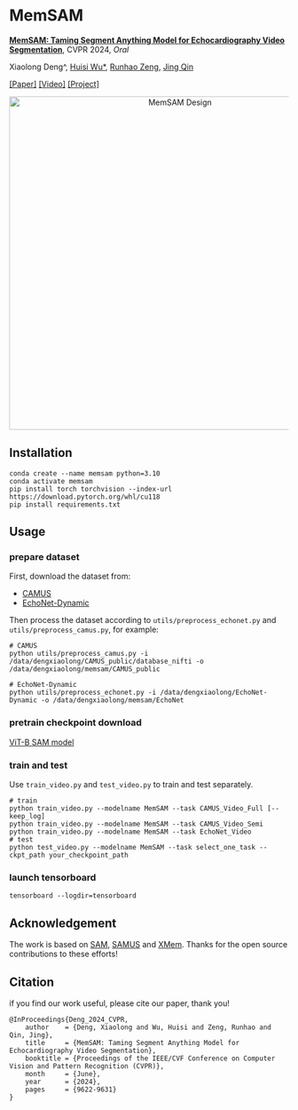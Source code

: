 # MemSAM
[**MemSAM: Taming Segment Anything Model for Echocardiography Video Segmentation**](https://openaccess.thecvf.com/content/CVPR2024/papers/Deng_MemSAM_Taming_Segment_Anything_Model_for_Echocardiography_Video_Segmentation_CVPR_2024_paper.pdf), CVPR 2024, _Oral_

Xiaolong Deng^, [Huisi Wu*](https://csse.szu.edu.cn/staff/~hswu/), [Runhao Zeng](https://zengrunhao.com/), [Jing Qin](https://research.polyu.edu.hk/en/persons/jing-qin)

[[Paper]](https://openaccess.thecvf.com/content/CVPR2024/papers/Deng_MemSAM_Taming_Segment_Anything_Model_for_Echocardiography_Video_Segmentation_CVPR_2024_paper.pdf) [[Video]](https://www.youtube.com/watch?v=N2usOkkNHQs) [[Project]](https://github.com/dengxl0520/MemSAM)
<!-- ![MemSAM Design](/assets/framework.jpg) -->

<div align=center>
<img src="/assets/framework.jpg" width="600" alt="MemSAM Design" />
</div>

<!-- The code will be uploaded later. -->

## Installation
```
conda create --name memsam python=3.10
conda activate memsam
pip install torch torchvision --index-url https://download.pytorch.org/whl/cu118
pip install requirements.txt
```

## Usage
### prepare dataset
First, download the dataset from:
- [CAMUS](https://www.creatis.insa-lyon.fr/Challenge/camus/index.html)
- [EchoNet-Dynamic](https://echonet.github.io/dynamic/index.html)
  
Then process the dataset according to `utils/preprocess_echonet.py` and `utils/preprocess_camus.py`, for example:

```
# CAMUS
python utils/preprocess_camus.py -i /data/dengxiaolong/CAMUS_public/database_nifti -o /data/dengxiaolong/memsam/CAMUS_public

# EchoNet-Dynamic
python utils/preprocess_echonet.py -i /data/dengxiaolong/EchoNet-Dynamic -o /data/dengxiaolong/memsam/EchoNet
```

### pretrain checkpoint download
[ViT-B SAM model](https://dl.fbaipublicfiles.com/segment_anything/sam_vit_b_01ec64.pth)

### train and test
Use `train_video.py` and `test_video.py` to train and test separately.
```
# train
python train_video.py --modelname MemSAM --task CAMUS_Video_Full [--keep_log]
python train_video.py --modelname MemSAM --task CAMUS_Video_Semi 
python train_video.py --modelname MemSAM --task EchoNet_Video 
# test
python test_video.py --modelname MemSAM --task select_one_task --ckpt_path your_checkpoint_path
```

### launch tensorboard
```
tensorboard --logdir=tensorboard
```
## Acknowledgement
The work is based on [SAM](https://github.com/facebookresearch/segment-anything), [SAMUS](https://github.com/xianlin7/SAMUS) and [XMem](https://github.com/hkchengrex/XMem). Thanks for the open source contributions to these efforts!

## Citation
if you find our work useful, please cite our paper, thank you!
```
@InProceedings{Deng_2024_CVPR,
    author    = {Deng, Xiaolong and Wu, Huisi and Zeng, Runhao and Qin, Jing},
    title     = {MemSAM: Taming Segment Anything Model for Echocardiography Video Segmentation},
    booktitle = {Proceedings of the IEEE/CVF Conference on Computer Vision and Pattern Recognition (CVPR)},
    month     = {June},
    year      = {2024},
    pages     = {9622-9631}
}
```

